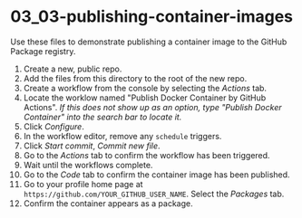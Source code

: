 # 03_03-publishing-container-images
Use these files to demonstrate publishing a container image to the GitHub Package registry.

1. Create a new, public repo.
1. Add the files from this directory to the root of the new repo.
1. Create a workflow from the console by selecting the *Actions* tab.
1. Locate the worklow named "Publish Docker Container by GitHub Actions". _If this does not show up as an option, type "Publish Docker Container" into the search bar to locate it._
1. Click *Configure*.
1. In the workflow editor, remove any `schedule` triggers.
1. Click *Start commit*, *Commit new file*.
1. Go to the *Actions* tab to confirm the workflow has been triggered.
1. Wait until the workflows complete.
1. Go to the *Code* tab to confirm the container image has been published.
1. Go to your profile home page at `https://github.com/YOUR_GITHUB_USER_NAME`.  Select the *Packages* tab.
1. Confirm the container appears as a package.

